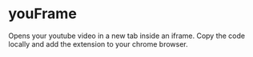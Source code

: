 # youFrame
Opens your youtube video in a new tab inside an iframe.
Copy the code locally and add the extension to your chrome browser.
